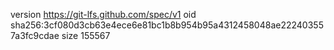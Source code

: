 version https://git-lfs.github.com/spec/v1
oid sha256:3cf080d3cb63e4ece6e81bc1b8b954b95a4312458048ae222403557a3fc9cdae
size 155567
